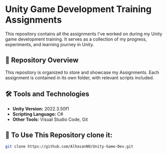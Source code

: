 # Unity Game Development Training Assignments

This repository contains all the assignments I've worked on during my Unity game development training. It serves as a collection of my progress, experiments, and learning journey in Unity.

## 📁 Repository Overview

This repository is organized to store and showcase my Assignments. Each assignment is contained in its own folder, with relevant scripts included.

## 🛠️ Tools and Technologies

- **Unity Version:** 2022.3.50f1
- **Scripting Language:** C#
- **Other Tools:** Visual Studio Code, Git

## 🚀 To Use This Repository clone it:
   ```bash
   git clone https://github.com/AlhasanNO/Unity-Game-Dev.git
